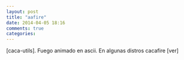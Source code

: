 ```yaml
---
layout: post
title: "aafire"
date: 2014-04-05 18:16
comments: true
categories: 
---
```

[caca-utils]. Fuego animado en ascii. En algunas distros cacafire [ver]

